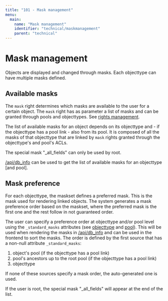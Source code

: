 ```yaml
---
title: "101 - Mask management"
menu:
  main:
    name: "Mask management"
    identifier: "technical/maskmanagement"
    parent: "technical"
---
```

# Mask management

Objects are displayed and changed through masks. Each objecttype can have multiple masks defined.

## Available masks

The `mask` right determines which masks are available to the user for a certain object. The `mask`
right has as parameter a list of masks and can be granted through pools and objecttypes. See
[rights management](/en/technical/rightsmanagement).

The list of available masks for an object depends on its objecttype and - if the objecttype has a
pool link - also from its pool. It is composed of all the masks of that objecttype that are linked
by `mask` rights granted through the objecttype's and pool's ACLs.

The special mask "\_all\_fields" can only be used by root.

[/api/db_info](/en/technical/api/db_info) can be used to get the list of available masks for an objecttype [and pool].

## Mask preference

For each objecttype, the maskset defines a preferred mask. This is the mask used for rendering linked objects.
The system generates a mask preference order based on the maskset, where the preferred mask is the first one
and the rest follow in not guaranteed order.

The user can specify a preference order at objecttype and/or pool level using the `_standard_masks` attributes
(see [objecttype](/en/technical/types/objecttype) and [pool](/en/technical/types/pool)). This will be used when rendering
the masks in [/api/db_info](/en/technical/api/db_info) and can be used in the frontend to sort the masks. The order is defined
by the first source that has a non-null attribute `_standard_masks`:

1. object's pool (if the objecttype has a pool link)
2. pool's ancestors up to the root pool (if the objecttype has a pool link)
3. objecttype

If none of these sources specify a mask order, the auto-generated one is used.

If the user is root, the special mask "_all_fields" will appear at the end of the list.

